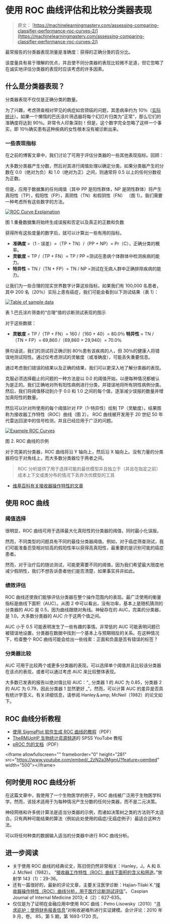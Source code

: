 # 使用 ROC 曲线评估和比较分类器表现

> 原文： [https://machinelearningmastery.com/assessing-comparing-classifier-performance-roc-curves-2/](https://machinelearningmastery.com/assessing-comparing-classifier-performance-roc-curves-2/)

最常报告的分类器表现测量是准确度：获得的正确分类的百分比。

该度量具有易于理解的优点，并且使不同分类器的表现比较微不足道，但它忽略了在诚实地评估分类器的表现时应该考虑的许多因素。

## 什么是分类器表现？

分类器表现不仅仅是正确分类的数量。

为了兴趣，考虑筛查相对罕见的病症如宫颈癌的问题，其患病率约为 10％（[实际统计](http://www.cancerresearchuk.org/cancer-info/cancerstats/types/cervix/incidence/uk-cervical-cancer-incidence-statistics)）。如果一个懒惰的巴氏涂片筛选器将每个幻灯片归类为“正常”，那么它们的准确度将达到 90％。非常令人印象深刻！但是，这个数字完全忽略了这样一个事实，即 10％确实患有这种疾病的女性根本没有被诊断出来。

### 一些表现指标

在之前的博客文章中，我们讨论了可用于评估分类器的一些其他表现指标。回顾：

大多数分类器产生分数，然后对其进行阈值处理以确定分类。如果分类器产生的分数在 0.0（绝对为负）和 1.0（绝对为正）之间，则通常将 0.5 以上的任何分数视为正数。

但是，应用于数据集的任何阈值（其中 PP 是阳性群体，NP 是阴性群体）将产生真阳性（TP），假阳性（FP），真阴性（TN）和假阴性（FN） （图 1）。我们需要一种考虑所有这些数字的方法。

[![ROC Curve Explaination](img/df79b24f4bd4a610b7985c177240e4c7.jpg)](https://3qeqpr26caki16dnhd19sv6by6v-wpengine.netdna-ssl.com/wp-content/uploads/2014/11/ROC1.png)

图 1.重叠数据集将始终生成误报和否定以及真正的正数和负数

获得所有这些度量的数字后，就可以计算出一些有用的指标。

*   **准确度** =（1 - 误差）=（TP + TN）/（PP + NP）= Pr（C），正确分类的概率。
*   **灵敏度** = TP /（TP + FN）= TP / PP =测试在患病个体群体中检测疾病的能力。
*   **特异性** = TN /（TN + FP）= TN / NP =测试在无病人群中正确排除疾病的能力。

让我们为一些合理的现实世界数字计算这些指标。如果我们有 100,000 名患者，其中 200 名（20％）实际上患有癌症，我们可能会看到以下测试结果（表 1）：

[![Table of sample data](img/f3b3efa1d15a9cd160194d0d62de8f13.jpg)](https://3qeqpr26caki16dnhd19sv6by6v-wpengine.netdna-ssl.com/wp-content/uploads/2014/11/Table.png)

表 1.巴氏涂片筛查的“合理”值的诊断测试表现的图示

对于这些数据：

*   **灵敏度** = TP /（TP + FN）= 160 /（160 + 40）= 80.0％
    **特异性** = TN /（TN + FP）= 69,860 /（69,860 + 29,940）= 70.0％

换句话说，我们的测试将正确识别 80％患有该疾病的人，但 30％的健康人将错误地测试阳性。通过仅考虑测试的灵敏度（或准确度），可能丢失重要信息。

通过考虑我们错误的结果以及正确的结果，我们可以更深入地了解分类器的表现。

克服必须选择截止的问题的一种方法是以 0.0 的阈值开始，以便每种情况都被认为是正的。我们正确地对所有阳性病例进行分类，并错误地将所有阴性病例分类。然后，我们将阈值移动到介于 0.0 和 1.0 之间的每个值，逐渐减少误报的数量并增加真阳性的数量。

然后可以针对所使用的每个阈值针对 FP（1-特异性）绘制 TP（灵敏度）。结果图称为接收器工作特性（ROC）曲线（图 2）。 ROC 曲线被开发用于 20 世纪 50 年代雷达回波中的信号检测，并且已经应用​​于广泛的问题。

[![Example ROC Curves](img/7abcb18fb49c85daaaf3923372d3b795.jpg)](https://3qeqpr26caki16dnhd19sv6by6v-wpengine.netdna-ssl.com/wp-content/uploads/2014/11/ROC2.png)

图 2\. ROC 曲线的示例

对于完美的分类器，ROC 曲线将沿 Y 轴向上，然后沿 X 轴向上。没有力量的分类器将位于对角线上，而大多数分类器位于两者之间。

> ROC 分析提供了用于选择可能的最优模型并且独立于（并且在指定之前）成本上下文或类分布的情况下丢弃次优模型的工具

- [维基百科有关接收器操作特性的文章](http://en.wikipedia.org/wiki/Receiver_operating_characteristic)

## 使用 ROC 曲线

### 阈值选择

很明显，ROC 曲线可用于选择最大化真阳性的分类器的阈值，同时最小化误报。

然而，不同类型的问题具有不同的最佳分类器阈值。例如，对于癌症筛查测试，我们可能准备忍受相对较高的假阳性率以获得高真阳性，最重要的是识别可能的癌症患者。

然而，对于治疗后的随访测试，可能更需要不同的阈值，因为我们希望最大限度地减少假阴性，我们不想告诉患者他们是否清楚，如果事实并非如此。

### 绩效评估

ROC 曲线还使我们能够评估分类器在整个操作范围内的表现。最广泛使用的衡量指标是曲线下面积（AUC）。从图 2 中可以看出，没有功率，基本上是随机猜测的分类器的 AUC 是 0.5，因为曲线跟随对角线。神秘存在的 AUC，完美的分类器，是 1.0。大多数分类器的 AUC 介于这两个值之间。

AUC 小于 0.5 可能表明发生了一些有趣的事情。非常低的 AUC 可能表明问题已被错误地设置，分类器在数据中找到一个基本上与预期相反的关系。在这种情况下，检查整个 ROC 曲线可能会给出一些线索：正面和负面是否有错误的标签？

### 分类器比较

AUC 可用于比较两个或更多分类器的表现。可以选择单个阈值并且比较该分类器在该点的表现，或者可以通过考虑 AUC 来比较整体表现。

大多数已发表的报告以绝对值比较 AUC：“_ 分类器 1 的 AUC 为 0.85，分类器 2 的 AUC 为 0.79，因此分类器 1 显然更好 _”。然而，可以计算 AUC 的差异是否具有统计学意义。有关详细信息，请参阅 Hanley＆amp; McNeil（1982）的论文如下。

## ROC 曲线分析教程

*   [使用 SigmaPlot 软件生成 ROC 曲线的教程](http://www.sigmaplot.com/products/sigmaplot/ROC_Curves_Analysis.pdf)（PDF）
*   [TheRMUoHP 生物统计资源频道](https://www.youtube.com/watch?v=_2zN2a3MgmU)的 SPSS YouTube 教程
*   [pROC 包的文档](http://cran.r-project.org/web/packages/pROC/pROC.pdf)（PDF）

&lt;iframe allowfullscreen="" frameborder="0" height="281" src="https://www.youtube.com/embed/_2zN2a3MgmU?feature=oembed" width="500"&gt;&lt;/iframe&gt;

## 何时使用 ROC 曲线分析

在这篇文章中，我使用了一个生物医学的例子，ROC 曲线被广泛用于生物医学科学。然而，该技术适用于为每种情况产生分数的任何分类器，而不是二元决策。

神经网络和许多统计算法是适当分类器的示例，而诸如决策树之类的方法则不太适合。只有两种可能结果的算法（例如此处使用的癌症/无癌症例子）最适合这种方法。

可以将任何种类的数据输入适当的分类器中进行 ROC 曲线分析。

## 进一步阅读

*   关于使用 ROC 曲线的经典论文，陈旧但仍然非常相关：Hanley，J。A.和 B. J. McNeil（1982）。 “[接收器工作特性（ROC）曲线下面积的含义和用途](http://www.med.mcgill.ca/epidemiology/Hanley/software/Hanley_McNeil_Radiology_82.pdf)。”放射学 143（1）：29-36。
*   还有一篇很好的，最新的评论文章，主要关注医学诊断：Hajian-Tilaki K.“[接收器操作特性（ROC）曲线分析，用于医疗诊断测试评估](http://www.ncbi.nlm.nih.gov/pmc/articles/PMC3755824/)”。 Caspian Journal of Internal Medicine 2013; 4（2）：627-635。
*   仅仅是为了证明在金融应用中使用 ROC 曲线：Petro Lisowsky（2010）“[寻求庇护：使用财务报表信息](http://www.researchgate.net/publication/228281204_Seeking_Shelter_Empirically_Modeling_Tax_Shelters_Using_Financial_Statement_Information/file/60b7d51ffaecc015a2.pdf)”对税收避难所进行实证建模。会计评论：2010 年 9 月，卷。 85，第 5 期，第 1693-1720 页。
